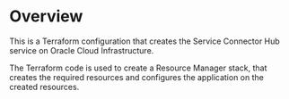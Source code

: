 # Overview
This is a Terraform configuration that creates the Service Connector Hub service on Oracle Cloud Infrastructure.

The Terraform code is used to create a Resource Manager stack, that creates the required resources and configures the application on the created resources.